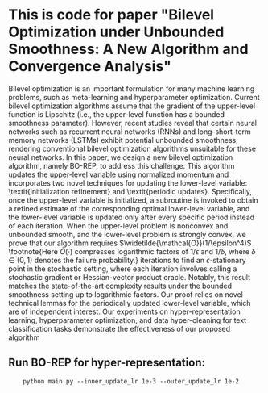 # This is code for paper "Bilevel Optimization under Unbounded Smoothness: A New Algorithm and Convergence Analysis"

Bilevel optimization is an important formulation for many machine learning problems, such as meta-learning and hyperparameter optimization. Current bilevel optimization algorithms assume that the gradient of the upper-level function is Lipschitz (i.e., the upper-level function has a bounded smoothness parameter). However, recent studies reveal that certain neural networks such as recurrent neural networks (RNNs) and long-short-term memory networks (LSTMs) exhibit potential unbounded smoothness, rendering conventional bilevel optimization algorithms unsuitable for these neural networks. In this paper, we design a new bilevel optimization algorithm, namely BO-REP, to address this challenge. This algorithm updates the upper-level variable using normalized momentum and incorporates two novel techniques for updating the lower-level variable: \textit{initialization refinement} and \textit{periodic updates}. Specifically, once the upper-level variable is initialized, a subroutine is invoked to obtain a refined estimate of the corresponding optimal lower-level variable, and the lower-level variable is updated only after every specific period instead of each iteration. When the upper-level problem is nonconvex and unbounded smooth, and the lower-level problem is strongly convex, we prove that our algorithm requires $\widetilde{\mathcal{O}}(1/\epsilon^4)$ \footnote{Here $\widetilde{O}(\cdot)$ compresses logarithmic factors of $1/\epsilon$ and $1/\delta$, where $\delta\in(0,1)$ denotes the failure probability.} iterations to find an $\epsilon$-stationary point in the stochastic setting, where each iteration involves calling a stochastic gradient or Hessian-vector product oracle. Notably, this result matches the state-of-the-art complexity results under the bounded smoothness setting up to logarithmic factors. Our proof relies on novel technical lemmas for the periodically updated lower-level variable, which are of independent interest. Our experiments on hyper-representation learning, hyperparameter optimization, and data hyper-cleaning for text classification tasks demonstrate the effectiveness of our proposed algorithm

## Run BO-REP for hyper-representation:
```commandline
    python main.py --inner_update_lr 1e-3 --outer_update_lr 1e-2
```